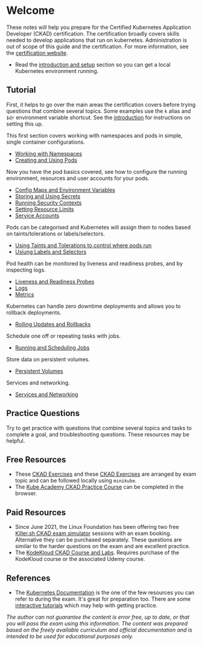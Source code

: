 # Welcome

These notes will help you prepare for the Certified Kubernetes Application Developer (CKAD) certification. The certification broadly covers skills needed to develop applications that run on kubernetes. Administration is out of scope of this guide and the certification. For more information, see the [certification website](https://www.cncf.io/certification/ckad/).

* Read the [introduction and setup](introduction.md) section so you can get a local Kubernetes environment running.

## Tutorial

First, it helps to go over the main areas the certification covers before trying questions that combine several topics. Some examples use the `k` alias and `$dr` environment variable shortcut. See the [introduction](introduction.md) for instructions on setting this up.

This first section covers working with namespaces and pods in simple, single container configurations.

* [Working with Namespaces](namespaces.md)
* [Creating and Using Pods](pods.md)

Now you have the pod basics covered, see how to configure the running environment, resources and user accounts for your pods.

* [Config Maps and Environment Variables](configuration.md)
* [Storing and Using Secrets](secrets.md)
* [Running Security Contexts](security.md)
* [Setting Resource Limits](resources.md)
* [Service Accounts](service-accounts.md)

Pods can be categorised and Kubernetes will assign them to nodes based on taints/tolerations or labels/selectors.

* [Using Taints and Tolerations to control where pods run](nodes.md)
* [Usiung Labels and Selectors](labels.md)

Pod health can be monitored by liveness and readiness probes, and by inspecting logs.

* [Liveness and Readiness Probes](probes.md)
* [Logs](logs.md)
* [Metrics](metrics.md)

Kubernetes can handle zero downtime deployments and allows you to rollback deployments.

* [Rolling Updates and Rollbacks](updates.md)

Schedule one off or repeating tasks with jobs.

* [Running and Scheduling Jobs](jobs.md)

Store data on persistent volumes.

* [Persistent Volumes](volumes.md)

Services and networking.

* [Services and Networking](networking.md)

## Practice Questions

Try to get practice with questions that combine several topics and tasks to complete a goal, and troubleshooting questions. These resources may be helpful.

## Free Resources

* These [CKAD Exercises](https://github.com/dgkanatsios/CKAD-exercises) and these [CKAD Exercises](https://github.com/bmuschko/ckad-prep/) are arranged by exam topic and can be followed locally using `minikube`.
* The [Kube Academy CKAD Practice Course](https://kube.academy/courses/ckad-practice) can be completed in the browser.

## Paid Resources

* Since June 2021, the Linux Foundation has been offering two free [Killer.sh CKAD exam simulator](https://killer.sh/ckad) sessions with an exam booking. Alternative they can be purchased separately. These questions are similar to the harder questions on the exam and are excellent practice.
* The [KodeKloud CKAD Course and Labs](https://beta.kodekloud.com/). Requires purchase of the KodeKloud course or the associated Udemy course.

## References

* The [Kubernetes Documentation](https://kubernetes.io/docs/) is the one of the few resources you can refer to during the exam. It's great for preparation too. There are some [interactive tutorials](https://kubernetes.io/docs/tutorials/) which may help with getting practice.

*The author can not guarantee the content is error free, up to date, or that you will pass the exam using this information. The content was prepared based on the freely available curriculum and official documentation and is intended to be used for educational purposes only.*

